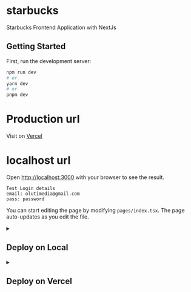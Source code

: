# starbucks

Starbucks Frontend Application with NextJs

## Getting Started

First, run the development server:

```bash
npm run dev
# or
yarn dev
# or
pnpm dev
```

# Production url

Visit on [Vercel](https://tijani-elai-test-o7bq.vercel.app/)

# localhost url

Open [http://localhost:3000](http://localhost:3000) with your browser to see the result.

```
Test Login details
email: olutimedia@gmail.com
pass: password
```

You can start editing the page by modifying `pages/index.tsx`. The page auto-updates as you edit the file.

<details>
  <summary><h2>Deploy on Local</h2></summary>

### 🧑‍🍳 Before We Start

1. Create a Postgresql locally or with any cloud free host account, such as AWS RDS.

### 1. Get connection details

1. Navigate to your RDS cluster's dashboard.
2. Get **Endpoint**, **Port** and **User** field from the Connection tab.
3. Build your DATABASE_URL string: `postgres://<User>:<Password>@<Endpoint>:<Port>/<DB_NAME>?sslaccept=strict`

You will use this DATABASE_URL string to connect to TiDB Cloud Serverless cluster later.

### 2. Deploy on your workspace

1. Clone the code.
   ```shell
   git clone https://github.com/savannahtech/tijani-elai-test.git
   cd tijani-elai-test
   ```
2. Set DATABASE_URL environment variables.
   ```shell
   export DATABASE_URL=${your_DATABASE_URL_string}
   ```
3. Install dependence.
   ```shell
   npm install .
   ```
4. Migrate your database.
   ```shell
   npx prisma migrate dev / npx prisma db push
   ```
5. Start the app.
   ```shell
   npm run dev
   ```

🎉 Mission Completes.

The app is now running, navigate to http://localhost:3000/ in your browser to explore its UI.

</details>

<details>
  <summary><h2>Deploy on Vercel</h2></summary>

### 🧑‍🍳 Before We Start

1. Create a [AWS RDS](https://signin.aws.amazon.com/) account and get your free trial cluster.
2. Create a [Vercel](https://vercel.com/signup) account.

### 1. Get connection details

1. Navigate to your RDS cluster's dashboard.
2. Get **Endpoint**, **Port** and **User** field from the Connection tab.
3. Build your DATABASE_URL string: `postgres://<User>:<Password>@<Endpoint>:<Port>/<db_name>?sslaccept=strict`

You will use this DATABASE_URL string to connect to AWS RDS Cloud cluster later.

### 2. Deploy on Vercel

The **Deploy** button will take you through Vercel's project creation flow. Vercel will help to clone this job to your own GitHub repository and automatically deploy it.

[![Deploy with Vercel](https://vercel.com/button)](https://vercel.com/new/clone?repository-name=tijani-elai-test&repository-url=https%3A%2F%2Fgithub.com%2Fsavannahtech%2Ftijani-elai-test&env=DATABASE_URL&envDescription=tijani-elai-test%20Cloud%20connection%20string)

1. Click the **Deploy** button.
2. Click **GitHub** button and authenticate GitHub account.
3. Select your **Git Scope** and fill in **Repository Name** for your own GitHub repository.
4. Click **Create** to create the git repository.
5. Enter the DATABASE_URL string, get in the previous step, in the **Value** field.
6. Click **Deploy**.

🎉 Mission Completes.

Now wait for the deployment to complete, then you can view your site on the default domain generated by Vercel.

</details>
